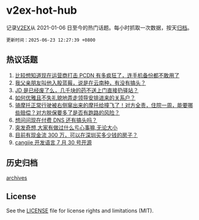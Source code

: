 # v2ex-hot-hub

 记录[V2EX](https://www.v2ex.com/)从 2021-01-06 日至今的热门话题。每小时抓取一次数据，按天[归档](archives)。

`更新时间：2025-06-23 12:27:39 +0800`

## 热议话题

1. [比较想知道现在运营商打击 PCDN 有多疯狂了，连手机备份都不敢用了](https://www.v2ex.com/t/1140220)
1. [我父亲朋友叫他入股蓝莓，说是在云南种，有没有搞头？](https://www.v2ex.com/t/1140331)
1. [JD 是已经废了么，几千块的药不送上门直接扔驿站？](https://www.v2ex.com/t/1140359)
1. [如何优雅且不失礼貌地弄走领导安排进来的关系户？](https://www.v2ex.com/t/1140348)
1. [骑摩托正常行驶被右侧窜出来的摩托给撞飞了！对方全责，住院一周，能要哪些赔偿？对方脱保要多了是否有跑路的风险？](https://www.v2ex.com/t/1140328)
1. [想问问现在付费 DNS 还有搞头吗？](https://www.v2ex.com/t/1140244)
1. [突发奇想,大家有做过什么亏心事嘛,无论大小](https://www.v2ex.com/t/1140322)
1. [目前有现金流 300 万，可以在深圳买多少钱的房子？](https://www.v2ex.com/t/1140345)
1. [cangjie 开发语言 7 月 30 号开源](https://www.v2ex.com/t/1140222)

## 历史归档

[archives](archives)

## License

See the [LICENSE](LICENSE) file for license rights and limitations (MIT).
